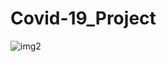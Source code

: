 # Covid-19_Project


![img2](https://github.com/jona00001/Covid-19_Project/assets/108422584/7fe1f9ff-964c-48e6-8cee-b51e0258b634)
